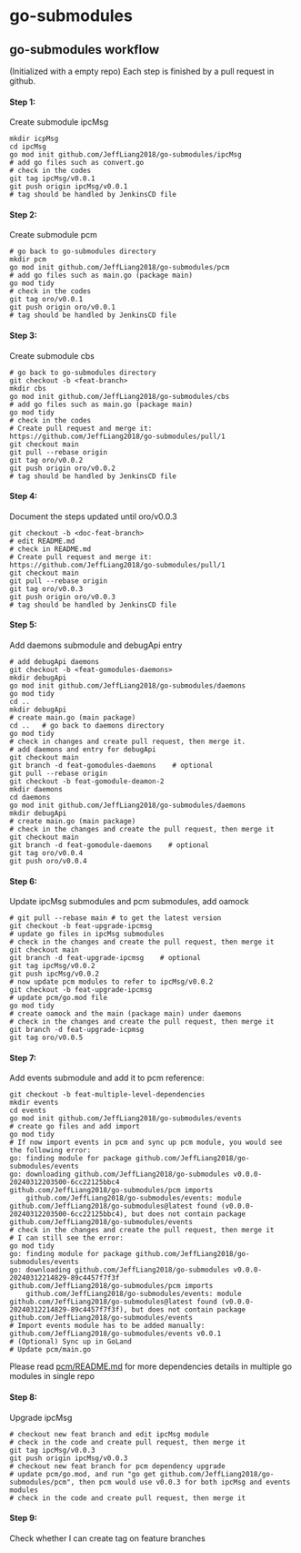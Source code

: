 # go-submodules

## go-submodules workflow
(Initialized with a empty repo)
Each step is finished by a pull request in github.
#### Step 1: 
Create submodule ipcMsg
```shell
mkdir icpMsg
cd ipcMsg
go mod init github.com/JeffLiang2018/go-submodules/ipcMsg
# add go files such as convert.go
# check in the codes
git tag ipcMsg/v0.0.1    
git push origin ipcMsg/v0.0.1
# tag should be handled by JenkinsCD file  
```

#### Step 2:
Create submodule pcm
```shell
# go back to go-submodules directory
mkdir pcm
go mod init github.com/JeffLiang2018/go-submodules/pcm
# add go files such as main.go (package main)
go mod tidy
# check in the codes
git tag oro/v0.0.1
git push origin oro/v0.0.1
# tag should be handled by JenkinsCD file
```

#### Step 3:
Create submodule cbs
```shell
# go back to go-submodules directory
git checkout -b <feat-branch>
mkdir cbs
go mod init github.com/JeffLiang2018/go-submodules/cbs
# add go files such as main.go (package main)
go mod tidy
# check in the codes
# Create pull request and merge it: https://github.com/JeffLiang2018/go-submodules/pull/1
git checkout main
git pull --rebase origin
git tag oro/v0.0.2
git push origin oro/v0.0.2
# tag should be handled by JenkinsCD file
```

#### Step 4:
Document the steps updated until oro/v0.0.3 
```shell
git checkout -b <doc-feat-branch>
# edit README.md
# check in README.md
# Create pull request and merge it: https://github.com/JeffLiang2018/go-submodules/pull/1
git checkout main
git pull --rebase origin
git tag oro/v0.0.3
git push origin oro/v0.0.3
# tag should be handled by JenkinsCD file
```

#### Step 5:
Add daemons submodule and debugApi entry
```shell
# add debugApi daemons
git checkout -b <feat-gomodules-daemons>
mkdir debugApi
go mod init github.com/JeffLiang2018/go-submodules/daemons
go mod tidy
cd ..
mkdir debugApi
# create main.go (main package)
cd ..   # go back to daemons directory
go mod tidy
# check in changes and create pull request, then merge it.
# add daemons and entry for debugApi
git checkout main
git branch -d feat-gomodules-daemons    # optional
git pull --rebase origin
git checkout -b feat-gomodule-deamon-2
mkdir daemons
cd daemons
go mod init github.com/JeffLiang2018/go-submodules/daemons
mkdir debugApi
# create main.go (main package)
# check in the changes and create the pull request, then merge it
git checkout main
git branch -d feat-gomodule-daemons    # optional
git tag oro/v0.0.4
git push oro/v0.0.4
```

#### Step 6:
Update ipcMsg submodules and pcm submodules, add oamock
```shell
# git pull --rebase main # to get the latest version
git checkout -b feat-upgrade-ipcmsg
# update go files in ipcMsg submodules
# check in the changes and create the pull request, then merge it
git checkout main
git branch -d feat-upgrade-ipcmsg    # optional
git tag ipcMsg/v0.0.2
git push ipcMsg/v0.0.2
# now update pcm modules to refer to ipcMsg/v0.0.2
git checkout -b feat-upgrade-ipcmsg
# update pcm/go.mod file 
go mod tidy
# create oamock and the main (package main) under daemons 
# check in the changes and create the pull request, then merge it
git branch -d feat-upgrade-icpmsg
git tag oro/v0.0.5
```

#### Step 7:
Add events submodule and add it to pcm reference:
```shell
git checkout -b feat-multiple-level-dependencies
mkdir events
cd events
go mod init github.com/JeffLiang2018/go-submodules/events
# create go files and add import
go mod tidy
# If now import events in pcm and sync up pcm module, you would see the following error:
go: finding module for package github.com/JeffLiang2018/go-submodules/events
go: downloading github.com/JeffLiang2018/go-submodules v0.0.0-20240312203500-6cc22125bbc4
github.com/JeffLiang2018/go-submodules/pcm imports
	github.com/JeffLiang2018/go-submodules/events: module github.com/JeffLiang2018/go-submodules@latest found (v0.0.0-20240312203500-6cc22125bbc4), but does not contain package github.com/JeffLiang2018/go-submodules/events
# check in the changes and create the pull request, then merge it
# I can still see the error:
go mod tidy
go: finding module for package github.com/JeffLiang2018/go-submodules/events
go: downloading github.com/JeffLiang2018/go-submodules v0.0.0-20240312214829-89c4457f7f3f
github.com/JeffLiang2018/go-submodules/pcm imports
	github.com/JeffLiang2018/go-submodules/events: module github.com/JeffLiang2018/go-submodules@latest found (v0.0.0-20240312214829-89c4457f7f3f), but does not contain package github.com/JeffLiang2018/go-submodules/events
# Import events module has to be added manually: github.com/JeffLiang2018/go-submodules/events v0.0.1
# (Optional) Sync up in GoLand
# Update pcm/main.go 

```

Please read [pcm/README.md](./pcm/README.md) for more dependencies details in multiple go modules in single repo

#### Step 8:
Upgrade ipcMsg
```shell
# checkout new feat branch and edit ipcMsg module
# check in the code and create pull request, then merge it
git tag ipcMsg/v0.0.3
git push origin ipcMsg/v0.0.3
# checkout new feat branch for pcm dependency upgrade
# update pcm/go.mod, and run "go get github.com/JeffLiang2018/go-submodules/pcm", then pcm would use v0.0.3 for both ipcMsg and events modules
# check in the code and create pull request, then merge it
```

#### Step 9:
Check whether I can create tag on feature branches

